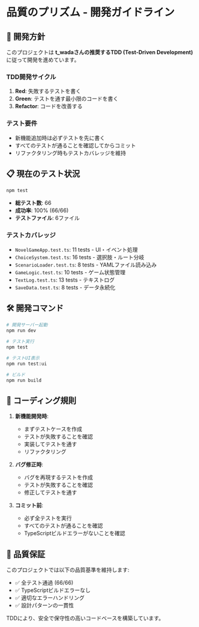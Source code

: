 # 品質のプリズム - 開発ガイドライン

## 🧪 開発方針

このプロジェクトは **t_wadaさんの推奨するTDD (Test-Driven Development)** に従って開発を進めています。

### TDD開発サイクル
1. **Red**: 失敗するテストを書く
2. **Green**: テストを通す最小限のコードを書く
3. **Refactor**: コードを改善する

### テスト要件
- 新機能追加時は必ずテストを先に書く
- すべてのテストが通ることを確認してからコミット
- リファクタリング時もテストカバレッジを維持

## 📋 現在のテスト状況

```bash
npm test
```

- **総テスト数**: 66
- **成功率**: 100% (66/66)
- **テストファイル**: 6ファイル

### テストカバレッジ
- `NovelGameApp.test.ts`: 11 tests - UI・イベント処理
- `ChoiceSystem.test.ts`: 16 tests - 選択肢・ルート分岐
- `ScenarioLoader.test.ts`: 8 tests - YAMLファイル読み込み
- `GameLogic.test.ts`: 10 tests - ゲーム状態管理
- `TextLog.test.ts`: 13 tests - テキストログ
- `SaveData.test.ts`: 8 tests - データ永続化

## 🛠️ 開発コマンド

```bash
# 開発サーバー起動
npm run dev

# テスト実行
npm test

# テストUI表示
npm run test:ui

# ビルド
npm run build
```

## 📝 コーディング規則

1. **新機能開発時**:
   - まずテストケースを作成
   - テストが失敗することを確認
   - 実装してテストを通す
   - リファクタリング

2. **バグ修正時**:
   - バグを再現するテストを作成
   - テストが失敗することを確認
   - 修正してテストを通す

3. **コミット前**:
   - 必ず全テストを実行
   - すべてのテストが通ることを確認
   - TypeScriptビルドエラーがないことを確認

## 🎯 品質保証

このプロジェクトでは以下の品質基準を維持します:

- ✅ 全テスト通過 (66/66)
- ✅ TypeScriptビルドエラーなし
- ✅ 適切なエラーハンドリング
- ✅ 設計パターンの一貫性

TDDにより、安全で保守性の高いコードベースを構築しています。